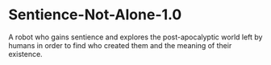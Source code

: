 # Sentience-Not-Alone-1.0
A robot who gains sentience and explores the post-apocalyptic world left by humans in order to find who created them and the meaning of their existence.
